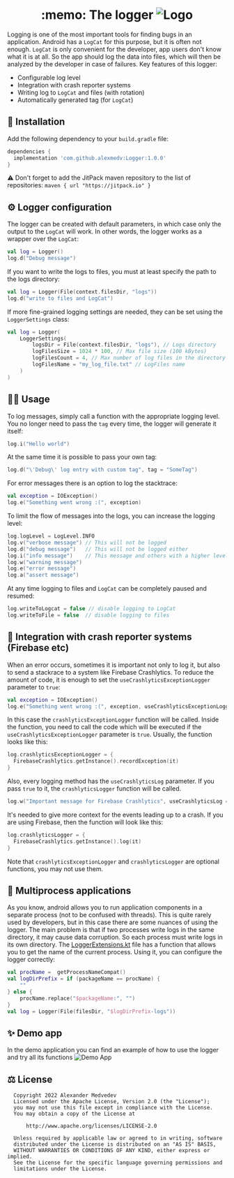 <h1 align="center">
    :memo: The logger
  <img src="https://user-images.githubusercontent.com/2558551/169022156-c8e3c713-3d50-4cca-8777-a1193fbb06f9.jpg" alt="Logo"/>
</h1>

Logging is one of the most important tools for finding bugs in an application. Android has a `LogCat` for this purpose, but it is often not enough. `LogCat` is only convenient for the developer, app users don't know what it is at all. So the app should log the data into files, which will then be analyzed by the developer in case of failures. Key features of this logger:
- Configurable log level
- Integration with crash reporter systems
- Writing log to `LogCat` and files (with rotation)
- Automatically generated tag (for `LogCat`)

## :wrench: Installation
Add the following dependency to your `build.gradle` file:
```groovy
dependencies {
  implementation 'com.github.alexmedv:Logger:1.0.0'
}
```
:warning: Don't forget to add the JitPack maven repository to the list of repositories: `maven { url "https://jitpack.io" }`


## :gear: Logger configuration
The logger can be created with default parameters, in which case only the output to the `LogCat` will work. In other words, the logger works as a wrapper over the `LogCat`:
```kotlin
val log = Logger()
log.d("Debug message")
```
If you want to write the logs to files, you must at least specify the path to the logs directory:
```kotlin
val log = Logger(File(context.filesDir, "logs"))
log.d("write to files and LogCat")
```
If more fine-grained logging settings are needed, they can be set using the `LoggerSettings` class:
```kotlin
val log = Logger(
    LoggerSettings(
        logsDir = File(context.filesDir, "logs"), // Logs directory
        logFilesSize = 1024 * 100, // Max file size (100 kBytes)
        logFilesCount = 4, // Max number of log files in the directory
        logFilesName = "my_log_file.txt" // LogFiles name
    )
)
```
## :technologist: Usage
To log messages, simply call a function with the appropriate logging level. You no longer need to pass the `tag` every time, the logger will generate it itself:
```kotlin
log.i("Hello world")
```
At the same time it is possible to pass your own tag:
```kotlin
log.d("\'Debug\' log entry with custom tag", tag = "SomeTag")
```
For error messages there is an option to log the stacktrace:
```kotlin
val exception = IOException()
log.e("Something went wrong :(", exception)
```
To limit the flow of messages into the logs, you can increase the logging level:
```kotlin
log.logLevel = LogLevel.INFO
log.v("verbose message") // This will not be logged
log.d("debug message")   // This will not be logged either
log.i("info message")    // This message and others with a higher level will be logged
log.w("warning message")
log.e("error message")
log.a("assert message")
```
At any time logging to files and `LogCat` can be completely paused and resumed:
```kotlin
log.writeToLogcat = false // disable logging to LogCat
log.writeToFile = false  // disable logging to files
```
## :robot: Integration with crash reporter systems (Firebase etc)
When an error occurs, sometimes it is important not only to log it, but also to send a stackrace to a system like Firebase Crashlytics. To reduce the amount of code, it is enough to set the `useCrashlyticsExceptionLogger` parameter to `true`:
```kotlin
val exception = IOException()
log.e("Something went wrong :(", exception, useCrashlyticsExceptionLogger = true)
```
In this case the `crashlyticsExceptionLogger` function will be called. Inside the function, you need to call the code which will be executed if the `useCrashlyticsExceptionLogger` parameter is `true`. Usually, the function looks like this:
```kotlin
log.crashlyticsExceptionLogger = {
  FirebaseCrashlytics.getInstance().recordException(it)
}
```
Also, every logging method has the `useCrashlyticsLog` parameter.  If you pass `true` to it, the `crashlyticsLogger` function will be called. 
```kotlin
log.w("Important message for Firebase Crashlytics", useCrashlyticsLog = true)
```
It's needed to give more context for the events leading up to a crash. If you are using Firebase, then the function will look like this:
```kotlin
log.crashlyticsLogger = {
  FirebaseCrashlytics.getInstance().log(it)
}
```
Note that `crashlyticsExceptionLogger` and `crashlyticsLogger` are optional functions, you may not use them.

## :rocket: Multiprocess applications
As you know, android allows you to run application components in a separate process (not to be confused with threads). This is quite rarely used by developers, but in this case there are some nuances of using the logger. The main problem is that if two processes write logs in the same directory, it may cause data corruption. So each process must write logs in its own directory. The [LoggerExtensions.kt](/logger/src/main/java/ru/angryrobot/logger/LoggerExtensions.kt)  file has a function that allows you to get the name of the current process. Using it, you can configure the logger correctly:

```kotlin
val procName =  getProcessNameCompat()
val logDirPrefix = if (packageName == procName) {
    ""
} else {
    procName.replace("$packageName:", "")
}
val log = Logger(File(filesDir, "$logDirPrefix-logs"))
```

## :sparkles: Demo app
In the demo application you can find an example of how to use the logger and try all its functions
![Demo App](https://user-images.githubusercontent.com/2558551/169234057-6f4a2644-266c-4cb2-9130-6e852ff96b4a.png)

## :balance_scale: License
```
  Copyright 2022 Alexander Medvedev
  Licensed under the Apache License, Version 2.0 (the "License");
  you may not use this file except in compliance with the License.
  You may obtain a copy of the License at

      http://www.apache.org/licenses/LICENSE-2.0

  Unless required by applicable law or agreed to in writing, software
  distributed under the License is distributed on an "AS IS" BASIS,
  WITHOUT WARRANTIES OR CONDITIONS OF ANY KIND, either express or implied.
  See the License for the specific language governing permissions and
  limitations under the License.
```
